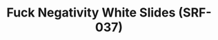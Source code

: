 ---
ee_id_thing: '4369'
site: '1'
type: '2'
inv_num: 2016-084
add_credit:
url: 2016-084-arcangel-surfware-white-slides-srf-037
title: Fuck Negativity White Slides (SRF-037)
year: '2016'
display_year: '2016'
medium: Slides
dims:
pitch:
ps:
live_url:
youtube:
https://github.com/coryarcangel/alu:
imgs: fn-white-slides-2016-084-database-ih--OvGJ.jpg
subheading:
download:
commission:
related: "[4277] [2014-088-going-negative-lakes] 2014-088 Going Negative / Lakes"
layout: things-i-made
---